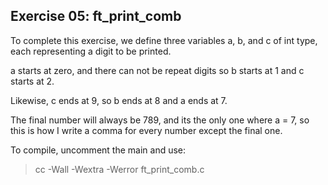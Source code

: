 ## Exercise 05: ft_print_comb

To complete this exercise, we define three variables a, b, and c of int type, each representing a digit to be printed.

a starts at zero, and there can not be repeat digits so b starts at 1 and c starts at 2.

Likewise, c ends at 9, so b ends at 8 and a ends at 7. 

The final number will always be 789, and its the only one where a = 7, so this is how I write a comma for every number except the final one.

To compile, uncomment the main and use:
> cc -Wall -Wextra -Werror ft_print_comb.c